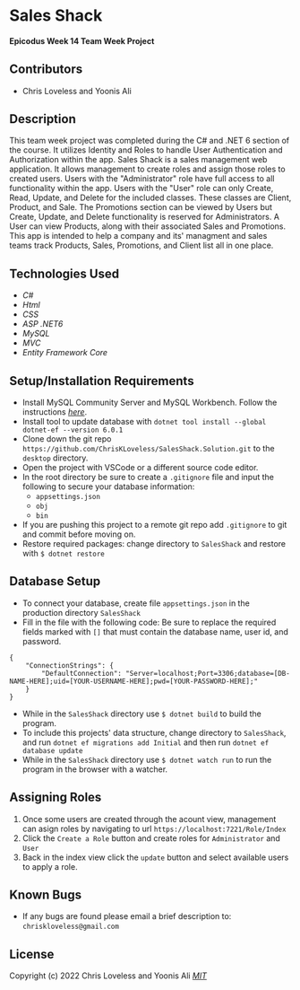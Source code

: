 # Sales Shack

#### Epicodus Week 14 Team Week Project

## Contributors

* Chris Loveless and Yoonis Ali

## Description
This team week project was completed during the C# and .NET 6 section of the course. It utilizes Identity and Roles to handle User Authentication and Authorization within the app. Sales Shack is a sales management web application. It allows management to create roles and assign those roles to created users. Users with the "Administrator" role have full access to all functionality within the app. Users with the "User" role can only Create, Read, Update, and Delete for the included classes. These classes are Client, Product, and Sale. The Promotions section can be viewed by Users but Create, Update, and Delete functionality is reserved for Administrators. A User can view Products, along with their associated Sales and Promotions. This app is intended to help a company and its' managment and sales teams track Products, Sales, Promotions, and Client list all in one place. 

## Technologies Used

* _C#_
* _Html_
* _CSS_
* _ASP .NET6_
* _MySQL_
* _MVC_
* _Entity Framework Core_

## Setup/Installation Requirements

* Install MySQL Community Server and MySQL Workbench. Follow the instructions _[here](https://www.learnhowtoprogram.com/c-and-net/getting-started-with-c/installing-and-configuring-mysql/)_.
* Install tool to update database with ```dotnet tool install --global dotnet-ef --version 6.0.1```
* Clone down the git repo ```https://github.com/ChrisKLoveless/SalesShack.Solution.git``` to the ```desktop``` directory.
* Open the project with VSCode or a different source code editor.
* In the root directory be sure to create a ```.gitignore``` file and input the following to secure your database information:
    * ```appsettings.json```
    * ```obj```
    * ```bin```
* If you are pushing this project to a remote git repo add ```.gitignore``` to git and commit before moving on.
* Restore required packages: change directory to ```SalesShack``` and restore with ```$ dotnet restore```

## Database Setup

* To connect your database, create file ```appsettings.json``` in the production directory ```SalesShack```
* Fill in the file with the following code: Be sure to replace the required fields marked with ```[]``` that must contain the database name, user id, and password.
```
{
    "ConnectionStrings": {
        "DefaultConnection": "Server=localhost;Port=3306;database=[DB-NAME-HERE];uid=[YOUR-USERNAME-HERE];pwd=[YOUR-PASSWORD-HERE];"
    }
}
```
* While in the ```SalesShack``` directory use ```$ dotnet build``` to build the program.
* To include this projects' data structure, change directory to ```SalesShack```, and run ```dotnet ef migrations add Initial``` and then run ```dotnet ef database update```
* While in the ```SalesShack``` directory use ```$ dotnet watch run``` to run the program in the browser with a watcher.

## Assigning Roles
1. Once some users are created through the acount view, management can asign roles by navigating to url ```https://localhost:7221/Role/Index```
2. Click the ```Create a Role``` button and create roles for ```Administrator``` and ```User```
3. Back in the index view click the ```update``` button and select available users to apply a role.

## Known Bugs

* If any bugs are found please email a brief description to: ```chriskloveless@gmail.com```

## License
Copyright (c) 2022 Chris Loveless and Yoonis Ali
_[MIT](https://choosealicense.com/licenses/mit/)_
